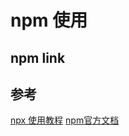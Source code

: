 # npm 使用
## npm link

## 参考
[npx 使用教程](http://www.ruanyifeng.com/blog/2019/02/npx.html)
[npm官方文档](https://docs.npmjs.com/)